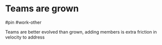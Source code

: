 # Teams are grown
#pin #work-other 

Teams are better evolved than grown, adding members is extra friction in velocity to address